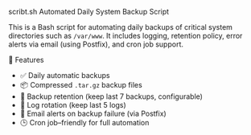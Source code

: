 scribt.sh
Automated Daily System Backup Script

This is a Bash script for automating daily backups of critical system directories such as  `/var/www`. It includes logging, retention policy, error alerts via email (using Postfix), and cron job support.

 🚀 Features

- ✅ Daily automatic backups
- 📦 Compressed `.tar.gz` backup files
- 🔁 Backup retention (keep last 7 backups, configurable)
- 🧾 Log rotation (keep last 5 logs)
- 🚨 Email alerts on backup failure (via Postfix)
- 🕒 Cron job–friendly for full automation 
